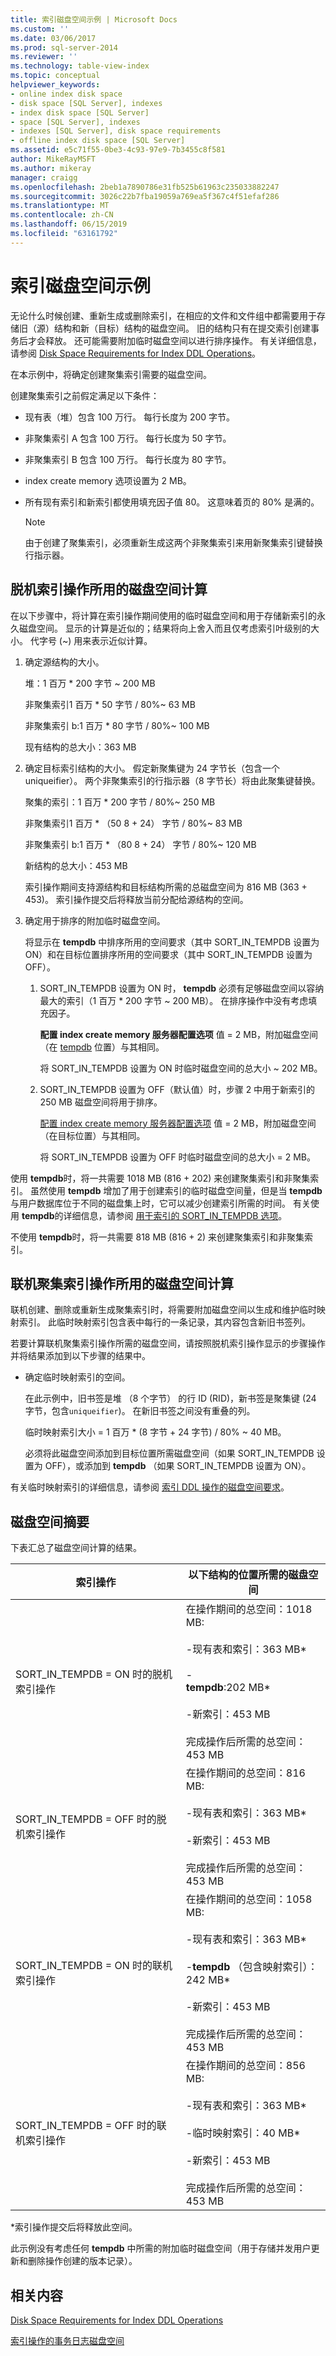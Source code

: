 ```yaml
---
title: 索引磁盘空间示例 | Microsoft Docs
ms.custom: ''
ms.date: 03/06/2017
ms.prod: sql-server-2014
ms.reviewer: ''
ms.technology: table-view-index
ms.topic: conceptual
helpviewer_keywords:
- online index disk space
- disk space [SQL Server], indexes
- index disk space [SQL Server]
- space [SQL Server], indexes
- indexes [SQL Server], disk space requirements
- offline index disk space [SQL Server]
ms.assetid: e5c71f55-0be3-4c93-97e9-7b3455c8f581
author: MikeRayMSFT
ms.author: mikeray
manager: craigg
ms.openlocfilehash: 2beb1a7890786e31fb525b61963c235033882247
ms.sourcegitcommit: 3026c22b7fba19059a769ea5f367c4f51efaf286
ms.translationtype: MT
ms.contentlocale: zh-CN
ms.lasthandoff: 06/15/2019
ms.locfileid: "63161792"
---
```

# <a name="index-disk-space-example"></a>索引磁盘空间示例
  无论什么时候创建、重新生成或删除索引，在相应的文件和文件组中都需要用于存储旧（源）结构和新（目标）结构的磁盘空间。 旧的结构只有在提交索引创建事务后才会释放。 还可能需要附加临时磁盘空间以进行排序操作。 有关详细信息，请参阅 [Disk Space Requirements for Index DDL Operations](disk-space-requirements-for-index-ddl-operations.md)。  
  
 在本示例中，将确定创建聚集索引需要的磁盘空间。  
  
 创建聚集索引之前假定满足以下条件：  
  
-   现有表（堆）包含 100 万行。 每行长度为 200 字节。  
  
-   非聚集索引 A 包含 100 万行。 每行长度为 50 字节。  
  
-   非聚集索引 B 包含 100 万行。 每行长度为 80 字节。  
  
-   index create memory 选项设置为 2 MB。  
  
-   所有现有索引和新索引都使用填充因子值 80。 这意味着页的 80% 是满的。  
  
    > [!NOTE]  
    >  由于创建了聚集索引，必须重新生成这两个非聚集索引来用新聚集索引键替换行指示器。  
  
## <a name="disk-space-calculations-for-an-offline-index-operation"></a>脱机索引操作所用的磁盘空间计算  
 在以下步骤中，将计算在索引操作期间使用的临时磁盘空间和用于存储新索引的永久磁盘空间。 显示的计算是近似的；结果将向上舍入而且仅考虑索引叶级别的大小。 代字号 (~) 用来表示近似计算。  
  
1.  确定源结构的大小。  
  
     堆：1 百万 * 200 字节 ~ 200 MB  
  
     非聚集索引1 百万 * 50 字节 / 80%~ 63 MB  
  
     非聚集索引 b:1 百万 * 80 字节 / 80%~ 100 MB  
  
     现有结构的总大小：363 MB  
  
2.  确定目标索引结构的大小。 假定新聚集键为 24 字节长（包含一个 uniqueifier）。 两个非聚集索引的行指示器（8 字节长）将由此聚集键替换。  
  
     聚集的索引：1 百万 * 200 字节 / 80%~ 250 MB  
  
     非聚集索引1 百万 * （50 8 + 24） 字节 / 80%~ 83 MB  
  
     非聚集索引 b:1 百万 * （80 8 + 24） 字节 / 80%~ 120 MB  
  
     新结构的总大小：453 MB  
  
     索引操作期间支持源结构和目标结构所需的总磁盘空间为 816 MB (363 + 453)。 索引操作提交后将释放当前分配给源结构的空间。  
  
3.  确定用于排序的附加临时磁盘空间。  
  
     将显示在 **tempdb** 中排序所用的空间要求（其中 SORT_IN_TEMPDB 设置为 ON）和在目标位置排序所用的空间要求（其中 SORT_IN_TEMPDB 设置为 OFF）。  
  
    1.  SORT_IN_TEMPDB 设置为 ON 时， **tempdb** 必须有足够磁盘空间以容纳最大的索引（1 百万 * 200 字节 ~ 200 MB）。 在排序操作中没有考虑填充因子。  
  
         **配置 index create memory 服务器配置选项** 值 = 2 MB，附加磁盘空间（在 [tempdb](../../database-engine/configure-windows/configure-the-index-create-memory-server-configuration-option.md) 位置）与其相同。  
  
         将 SORT_IN_TEMPDB 设置为 ON 时临时磁盘空间的总大小 ~ 202 MB。  
  
    2.  SORT_IN_TEMPDB 设置为 OFF（默认值）时，步骤 2 中用于新索引的 250 MB 磁盘空间将用于排序。  
  
         [配置 index create memory 服务器配置选项](../../database-engine/configure-windows/configure-the-index-create-memory-server-configuration-option.md) 值 = 2 MB，附加磁盘空间（在目标位置）与其相同。  
  
         将 SORT_IN_TEMPDB 设置为 OFF 时临时磁盘空间的总大小 = 2 MB。  
  
 使用 **tempdb**时，将一共需要 1018 MB (816 + 202) 来创建聚集索引和非聚集索引。 虽然使用 **tempdb** 增加了用于创建索引的临时磁盘空间量，但是当 **tempdb** 与用户数据库位于不同的磁盘集上时，它可以减少创建索引所需的时间。 有关使用 **tempdb**的详细信息，请参阅 [用于索引的 SORT_IN_TEMPDB 选项](indexes.md)。  
  
 不使用 **tempdb**时，将一共需要 818 MB (816 + 2) 来创建聚集索引和非聚集索引。  
  
## <a name="disk-space-calculations-for-an-online-clustered-index-operation"></a>联机聚集索引操作所用的磁盘空间计算  
 联机创建、删除或重新生成聚集索引时，将需要附加磁盘空间以生成和维护临时映射索引。 此临时映射索引包含表中每行的一条记录，其内容包含新旧书签列。  
  
 若要计算联机聚集索引操作所需的磁盘空间，请按照脱机索引操作显示的步骤操作并将结果添加到以下步骤的结果中。  
  
-   确定临时映射索引的空间。  
  
     在此示例中，旧书签是堆 （8 个字节） 的行 ID (RID)，新书签是聚集键 (24 字节，包含`uniqueifier`)。 在新旧书签之间没有重叠的列。  
  
     临时映射索引大小 = 1 百万 * (8 字节 + 24 字节) / 80% ~ 40 MB。  
  
     必须将此磁盘空间添加到目标位置所需磁盘空间（如果 SORT_IN_TEMPDB 设置为 OFF），或添加到 **tempdb** （如果 SORT_IN_TEMPDB 设置为 ON）。  
  
 有关临时映射索引的详细信息，请参阅 [索引 DDL 操作的磁盘空间要求](disk-space-requirements-for-index-ddl-operations.md)。  
  
## <a name="disk-space-summary"></a>磁盘空间摘要  
 下表汇总了磁盘空间计算的结果。  
  
|索引操作|以下结构的位置所需的磁盘空间|  
|---------------------|---------------------------------------------------------------------------|  
|SORT_IN_TEMPDB = ON 时的脱机索引操作|在操作期间的总空间：1018 MB:<br /><br /> -现有表和索引：363 MB\*<br /><br /> -<br />                    **tempdb**:202 MB*<br /><br /> -新索引：453 MB<br /><br /> 完成操作后所需的总空间：453 MB|  
|SORT_IN_TEMPDB = OFF 时的脱机索引操作|在操作期间的总空间：816 MB:<br /><br /> -现有表和索引：363 MB*<br /><br /> -新索引：453 MB<br /><br /> 完成操作后所需的总空间：453 MB|  
|SORT_IN_TEMPDB = ON 时的联机索引操作|在操作期间的总空间：1058 MB:<br /><br /> -现有表和索引：363 MB\*<br /><br /> -**tempdb** （包含映射索引）：242 MB*<br /><br /> -新索引：453 MB<br /><br /> 完成操作后所需的总空间：453 MB|  
|SORT_IN_TEMPDB = OFF 时的联机索引操作|在操作期间的总空间：856 MB:<br /><br /> -现有表和索引：363 MB*<br /><br /> -临时映射索引：40 MB\*<br /><br /> -新索引：453 MB<br /><br /> 完成操作后所需的总空间：453 MB|  
  
 *索引操作提交后将释放此空间。  
  
 此示例没有考虑任何 **tempdb** 中所需的附加临时磁盘空间（用于存储并发用户更新和删除操作创建的版本记录）。  
  
## <a name="related-content"></a>相关内容  
 [Disk Space Requirements for Index DDL Operations](disk-space-requirements-for-index-ddl-operations.md)  
  
 [索引操作的事务日志磁盘空间](transaction-log-disk-space-for-index-operations.md)  
  
  
